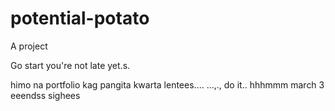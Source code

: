 # potential-potato
A project

Go start you're not late yet.s.

himo na portfolio kag pangita kwarta lentees....
...,.,
do it..
 hhhmmm march 3 eeendss
 sighees
<!-- I will start today freelancing and VA help meqq

help me help me helpppp..

mashed potato
heyy

hello. s.
